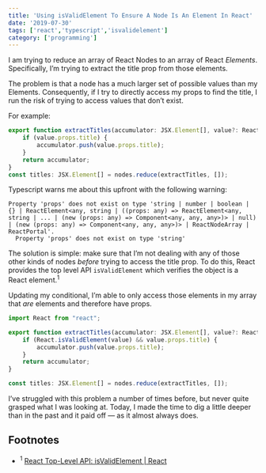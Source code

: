 ```yaml
---
title: 'Using isValidElement To Ensure A Node Is An Element In React'
date: '2019-07-30'
tags: ['react','typescript','isvalidelement']
category: ['programming']
---
```

I am trying to reduce an array of React Nodes to an array of React _Elements_. Specifically, I’m trying to extract the title prop from those elements.

The problem is that a node has a much larger set of possible values than my Elements. Consequently, if I try to directly access my props to find the title, I run the risk of trying to access values that don’t exist.

For example:
``` javascript
export function extractTitles(accumulator: JSX.Element[], value?: React.ReactNode): JSX.Element[] {
    if (value.props.title) {
        accumulator.push(value.props.title);
    }
    return accumulator;
}
const titles: JSX.Element[] = nodes.reduce(extractTitles, []);
```

Typescript warns me about this upfront with the following warning:
``` shell
Property 'props' does not exist on type 'string | number | boolean | {} | ReactElement<any, string | ((props: any) => ReactElement<any, string | ... | (new (props: any) => Component<any, any, any>)> | null) | (new (props: any) => Component<any, any, any>)> | ReactNodeArray | ReactPortal'.
  Property 'props' does not exist on type 'string'
```

The solution is simple: make sure that I’m not dealing with any of those other kinds of nodes _before_ trying to access the title prop. To do this, React provides the top level API `isValidElement` which verifies the object is a React element.<sup>1</sup>

Updating my conditional, I’m able to only access those elements in my array that _are_ elements and therefore have props.
``` typescript
import React from "react";

export function extractTitles(accumulator: JSX.Element[], value?: React.ReactNode): JSX.Element[] {
    if (React.isValidElement(value) && value.props.title) {
        accumulator.push(value.props.title);
    }
    return accumulator;
}

const titles: JSX.Element[] = nodes.reduce(extractTitles, []);
```

I’ve struggled with this problem a number of times before, but never quite grasped what I was looking at. Today, I made the time to dig a little deeper than in the past and it paid off — as it almost always does.

## Footnotes
* <sup>1</sup> [React Top-Level API: isValidElement | React](https://reactjs.org/docs/react-api.html#isvalidelement)

